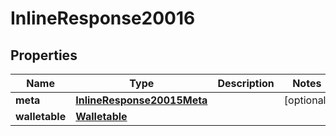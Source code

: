 

# InlineResponse20016


## Properties

| Name | Type | Description | Notes |
|------------ | ------------- | ------------- | -------------|
|**meta** | [**InlineResponse20015Meta**](InlineResponse20015Meta.md) |  |  [optional] |
|**walletable** | [**Walletable**](Walletable.md) |  |  |



